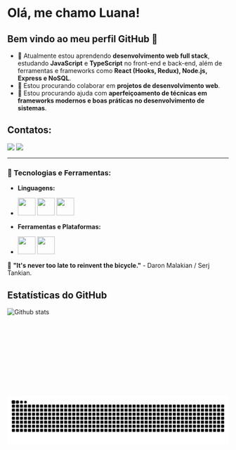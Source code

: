 # Olá, me chamo Luana! 
## Bem vindo ao meu perfil GitHub 👋


- 🌱 Atualmente estou aprendendo **desenvolvimento web full stack**, estudando **JavaScript** e **TypeScript** no front-end e back-end, além de ferramentas e frameworks como **React (Hooks, Redux), Node.js, Express e NoSQL**.
- 👯 Estou procurando colaborar em **projetos de desenvolvimento web**.
- 🤔 Estou procurando ajuda com **aperfeiçoamento de técnicas em frameworks modernos e boas práticas no desenvolvimento de sistemas**.

## Contatos:
<div>
<a href = "mailto:rsantos.luana@gmail.com"><img loading="lazy" src="https://img.shields.io/badge/Gmail-D14836?style=for-the-badge&logo=gmail&logoColor=white" target="_blank"></a>
<a href="https://www.linkedin.com/in/luana-ribeiro-dos-santos/" target="_blank"><img loading="lazy" src="https://img.shields.io/badge/-LinkedIn-%230077B5?style=for-the-badge&logo=linkedin&logoColor=white" target="_blank"></a>   
</div>

---

### 🌟 Tecnologias e Ferramentas:
- **Linguagens:**
-  <img src="https://cdn.jsdelivr.net/gh/devicons/devicon@latest/icons/html5/html5-original-wordmark.svg" width="40" height="40"/>  <img src="https://cdn.jsdelivr.net/gh/devicons/devicon@latest/icons/css3/css3-original-wordmark.svg" width="40" height="40"/> <img src="https://cdn.jsdelivr.net/gh/devicons/devicon@latest/icons/javascript/javascript-original.svg" width="40" height="40"/>
            
- **Ferramentas e Plataformas:**
- <img loading="lazy" src="https://cdn.jsdelivr.net/gh/devicons/devicon/icons/git/git-original.svg" width="40" height="40"/>   <img src="https://cdn.jsdelivr.net/gh/devicons/devicon@latest/icons/github/github-original-wordmark.svg" width="40" height="40"/>
            
🎯 **"It's never too late to reinvent the bicycle."** - Daron Malakian / Serj Tankian.

## Estatísticas do GitHub

<div>
<img
align="left"
title="Github stats"
height="200"
style="padding-right: 10px;"
src="https://github-readme-stats.vercel.app/api?username=lua-rib&show_icons=true&theme=tokyonight&include_all_commits=true@locale=pt-br"</div>

<picture>
  <source media="(prefers-color-scheme: dark)" srcset="https://raw.githubusercontent.com/lua-rib/lua-rib/output/github-contribution-grid-snake-dark.svg">
  <source media="(prefers-color-scheme: light)" srcset="https://raw.githubusercontent.com/lua-rib/lua-rib/output/github-contribution-grid-snake.svg">
  <img alt="github contribution grid snake animation" src="https://raw.githubusercontent.com/lua-rib/lua-rib/output/github-contribution-grid-snake.svg">
</picture>




